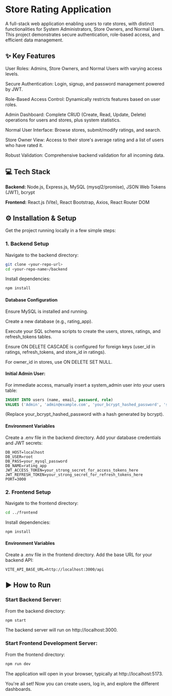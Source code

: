 # Store Rating Application

A full-stack web application enabling users to rate stores, with distinct functionalities for System Administrators, Store Owners, and Normal Users. This project demonstrates secure authentication, role-based access, and efficient data management.

## ✨ Key Features

User Roles: Admins, Store Owners, and Normal Users with varying access levels.

Secure Authentication: Login, signup, and password management powered by JWT.

Role-Based Access Control: Dynamically restricts features based on user roles.

Admin Dashboard: Complete CRUD (Create, Read, Update, Delete) operations for users and stores, plus system statistics.

Normal User Interface: Browse stores, submit/modify ratings, and search.

Store Owner View: Access to their store's average rating and a list of users who have rated it.

Robust Validation: Comprehensive backend validation for all incoming data.

## 💻 Tech Stack

**Backend:** Node.js, Express.js, MySQL (mysql2/promise), JSON Web Tokens (JWT), bcrypt

**Frontend:** React.js (Vite), React Bootstrap, Axios, React Router DOM

## ⚙️ Installation & Setup

Get the project running locally in a few simple steps:

### 1. Backend Setup

Navigate to the backend directory:

```bash
git clone <your-repo-url>
cd <your-repo-name>/backend
```

Install dependencies:

```bash
npm install
```

#### Database Configuration

Ensure MySQL is installed and running.

Create a new database (e.g., rating_app).

Execute your SQL schema scripts to create the users, stores, ratings, and refresh_tokens tables.

Ensure ON DELETE CASCADE is configured for foreign keys (user_id in ratings, refresh_tokens, and store_id in ratings).

For owner_id in stores, use ON DELETE SET NULL.

#### Initial Admin User:

For immediate access, manually insert a system_admin user into your users table:

```sql
INSERT INTO users (name, email, password, role) 
VALUES ('Admin', 'admin@example.com', 'your_bcrypt_hashed_password', 'system_admin');
```

(Replace your_bcrypt_hashed_password with a hash generated by bcrypt).

#### Environment Variables

Create a .env file in the backend directory. Add your database credentials and JWT secrets:

```
DB_HOST=localhost
DB_USER=root
DB_PASS=your_mysql_password
DB_NAME=rating_app
JWT_ACCESS_TOKEN=your_strong_secret_for_access_tokens_here
JWT_REFRESH_TOKEN=your_strong_secret_for_refresh_tokens_here
PORT=3000
```

### 2. Frontend Setup

Navigate to the frontend directory:

```bash
cd ../frontend
```

Install dependencies:

```bash
npm install
```

#### Environment Variables

Create a .env file in the frontend directory. Add the base URL for your backend API:

```
VITE_API_BASE_URL=http://localhost:3000/api
```

## ▶️ How to Run

### Start Backend Server:

From the backend directory:

```bash
npm start
```

The backend server will run on http://localhost:3000.

### Start Frontend Development Server:

From the frontend directory:

```bash
npm run dev
```

The application will open in your browser, typically at http://localhost:5173.

You're all set! Now you can create users, log in, and explore the different dashboards.
